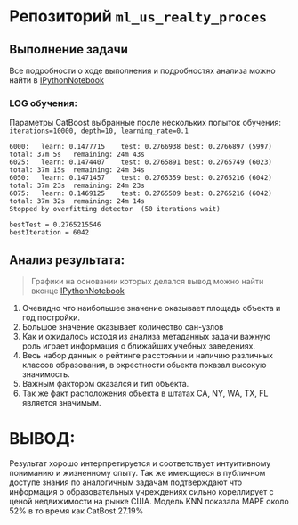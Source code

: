 # Репозиторий ```ml_us_realty_proces```

## Выполнение задачи

Все подробности о ходе выполнения и подробностях анализа можно найти в [IPythonNotebook](https://drive.google.com/file/d/1q1anIuwzIdnz6n4tvnnocLgaEj1b00Sl/view?usp=sharing)


### LOG обучения:
Параметры CatBoost выбранные после нескольких попыток обучения: ```iterations=10000, depth=10, learning_rate=0.1```
```
6000:	learn: 0.1477715	test: 0.2766938	best: 0.2766897 (5997)	total: 37m 5s	remaining: 24m 43s
6025:	learn: 0.1474407	test: 0.2765891	best: 0.2765749 (6023)	total: 37m 15s	remaining: 24m 34s
6050:	learn: 0.1471457	test: 0.2765359	best: 0.2765216 (6042)	total: 37m 23s	remaining: 24m 23s
6075:	learn: 0.1469125	test: 0.2765509	best: 0.2765216 (6042)	total: 37m 32s	remaining: 24m 14s
Stopped by overfitting detector  (50 iterations wait)

bestTest = 0.2765215546
bestIteration = 6042
```

## Анализ результата:
> Графики на основании которых делался вывод можно найти вконце [IPythonNotebook](https://drive.google.com/file/d/1q1anIuwzIdnz6n4tvnnocLgaEj1b00Sl/view?usp=sharing)

1. Очевидно что наибольшее значение оказывает площадь объекта и год постройки.
2. Большое значение оказывает количество сан-узлов
3. Как и ожидалось исходя из анализа метаданных задачи важную роль играет информация о ближайших учебных заведениях.
4. Весь набор данных о рейтинге расстоянии и наличию различных классов образования, в окрестности обьекта показал высокую значимость.
4. Важным фактором оказался и тип  объекта.
5. Так же факт расположения обьекта в штатах CA, NY, WA, TX, FL является значимым.

# ВЫВОД:
Результат хорошо интерпретируется и соответствует интуитивному пониманию и жизненному опыту. Так же имеющиеся в публичном доступе знания по аналогичным задачам подтверждают что информация о образовательных учреждениях сильно кореллирует с ценой недвижимости на рынке США.
Модель KNN показала MAPE около 52% в то время как CatBost 27.19%